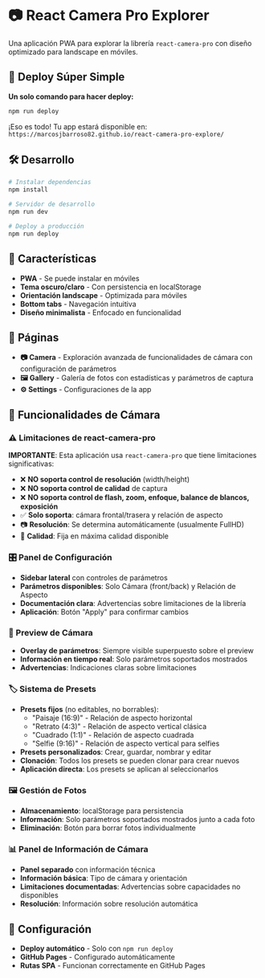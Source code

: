 # 📷 React Camera Pro Explorer

Una aplicación PWA para explorar la librería `react-camera-pro` con diseño optimizado para landscape en móviles.

## 🚀 Deploy Súper Simple

**Un solo comando para hacer deploy:**

```bash
npm run deploy
```

¡Eso es todo! Tu app estará disponible en:
`https://marcosjbarroso82.github.io/react-camera-pro-explore/`

## 🛠️ Desarrollo

```bash
# Instalar dependencias
npm install

# Servidor de desarrollo
npm run dev

# Deploy a producción
npm run deploy
```

## 📱 Características

- **PWA** - Se puede instalar en móviles
- **Tema oscuro/claro** - Con persistencia en localStorage
- **Orientación landscape** - Optimizada para móviles
- **Bottom tabs** - Navegación intuitiva
- **Diseño minimalista** - Enfocado en funcionalidad

## 🎯 Páginas

- **📷 Camera** - Exploración avanzada de funcionalidades de cámara con configuración de parámetros
- **🖼️ Gallery** - Galería de fotos con estadísticas y parámetros de captura
- **⚙️ Settings** - Configuraciones de la app

## 🔧 Funcionalidades de Cámara

### ⚠️ Limitaciones de react-camera-pro

**IMPORTANTE**: Esta aplicación usa `react-camera-pro` que tiene limitaciones significativas:

- ❌ **NO soporta control de resolución** (width/height)
- ❌ **NO soporta control de calidad** de captura
- ❌ **NO soporta control de flash, zoom, enfoque, balance de blancos, exposición**
- ✅ **Solo soporta**: cámara frontal/trasera y relación de aspecto
- 📷 **Resolución**: Se determina automáticamente (usualmente FullHD)
- 🎯 **Calidad**: Fija en máxima calidad disponible

### 🎛️ Panel de Configuración
- **Sidebar lateral** con controles de parámetros
- **Parámetros disponibles**: Solo Cámara (front/back) y Relación de Aspecto
- **Documentación clara**: Advertencias sobre limitaciones de la librería
- **Aplicación**: Botón "Apply" para confirmar cambios

### 📱 Preview de Cámara
- **Overlay de parámetros**: Siempre visible superpuesto sobre el preview
- **Información en tiempo real**: Solo parámetros soportados mostrados
- **Advertencias**: Indicaciones claras sobre limitaciones

### 🏷️ Sistema de Presets
- **Presets fijos** (no editables, no borrables):
  - "Paisaje (16:9)" - Relación de aspecto horizontal
  - "Retrato (4:3)" - Relación de aspecto vertical clásica
  - "Cuadrado (1:1)" - Relación de aspecto cuadrada
  - "Selfie (9:16)" - Relación de aspecto vertical para selfies
- **Presets personalizados**: Crear, guardar, nombrar y editar
- **Clonación**: Todos los presets se pueden clonar para crear nuevos
- **Aplicación directa**: Los presets se aplican al seleccionarlos

### 🖼️ Gestión de Fotos
- **Almacenamiento**: localStorage para persistencia
- **Información**: Solo parámetros soportados mostrados junto a cada foto
- **Eliminación**: Botón para borrar fotos individualmente

### 📊 Panel de Información de Cámara
- **Panel separado** con información técnica
- **Información básica**: Tipo de cámara y orientación
- **Limitaciones documentadas**: Advertencias sobre capacidades no disponibles
- **Resolución**: Información sobre resolución automática

## 🔧 Configuración

- **Deploy automático** - Solo con `npm run deploy`
- **GitHub Pages** - Configurado automáticamente
- **Rutas SPA** - Funcionan correctamente en GitHub Pages